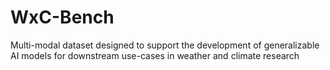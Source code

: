 # WxC-Bench
Multi-modal dataset designed to support the development of generalizable AI models for downstream use-cases in weather and climate research
